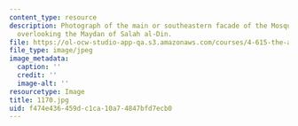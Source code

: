 ```yaml
---
content_type: resource
description: Photograph of the main or southeastern facade of the Mosque of al-Rifa`i
  overlooking the Maydan of Salah al-Din.
file: https://ol-ocw-studio-app-qa.s3.amazonaws.com/courses/4-615-the-architecture-of-cairo-spring-2002/f474e436459dc1ca10a74847bfd7ecb0_1170.jpg
file_type: image/jpeg
image_metadata:
  caption: ''
  credit: ''
  image-alt: ''
resourcetype: Image
title: 1170.jpg
uid: f474e436-459d-c1ca-10a7-4847bfd7ecb0
---
```

